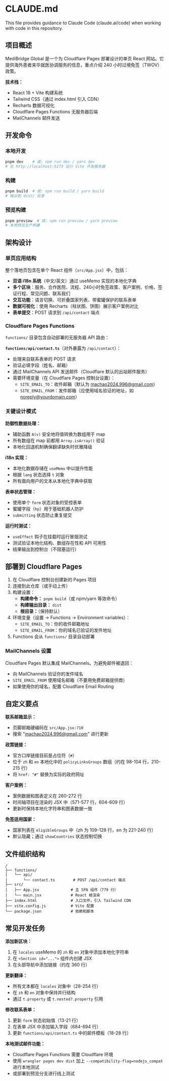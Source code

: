 # CLAUDE.md

This file provides guidance to Claude Code (claude.ai/code) when working with code in this repository.

## 项目概述

MediBridge Global 是一个为 Cloudflare Pages 部署设计的单页 React 网站。它提供海外患者来华就医协调服务的信息，重点介绍 240 小时过境免签（TWOV）政策。

**技术栈：**
- React 18 + Vite 构建系统
- Tailwind CSS（通过 index.html 引入 CDN）
- Recharts 数据可视化
- Cloudflare Pages Functions 无服务器后端
- MailChannels 邮件发送

## 开发命令

### 本地开发
```bash
pnpm dev    # 或: npm run dev / yarn dev
# 在 http://localhost:5173 运行 Vite 开发服务器
```

### 构建
```bash
pnpm build  # 或: npm run build / yarn build
# 输出到 dist/ 目录
```

### 预览构建
```bash
pnpm preview  # 或: npm run preview / yarn preview
# 本地预览生产构建
```

## 架构设计

### 单页应用结构

整个落地页包含在单个 React 组件（`src/App.jsx`）中，包括：
- **双语 i18n 系统**（中文/英文）通过 useMemo 实现的本地化字典
- **多个区块**：服务、合作医院、流程、240小时免签政策、客户案例、价格、签证行程、常见问题、联系我们
- **交互功能**：语言切换、可折叠国家列表、带蜜罐保护的联系表单
- **数据可视化**：使用 Recharts（柱状图、饼图）展示客户案例对比
- **表单提交**：POST 请求到 `/api/contact` 端点

### Cloudflare Pages Functions

`functions/` 目录包含自动部署的无服务器 API 路由：

**`functions/api/contact.ts`**（对外暴露为 `/api/contact`）：
- 处理来自联系表单的 POST 请求
- 验证必填字段（姓名、邮箱）
- 通过 MailChannels API 发送邮件（Cloudflare 默认的出站邮件服务）
- 需要环境变量（在 Cloudflare Pages 控制台设置）：
  - `SITE_EMAIL_TO`：收件邮箱（默认为 machao2024.996@gmail.com）
  - `SITE_EMAIL_FROM`：发件邮箱（应使用域名验证的地址，如 noreply@yourdomain.com）

### 关键设计模式

**防御性数据处理：**
- 辅助函数 `A(v)` 安全地将值转换为数组用于 map
- 所有数组在 map 前都用 `Array.isArray()` 验证
- 本地化回退机制确保翻译缺失时优雅降级

**i18n 实现：**
- 本地化数据存储在 `useMemo` 中以提升性能
- 根据 `lang` 状态选择 `t` 对象
- 所有面向用户的文本从本地化字典中获取

**表单状态管理：**
- 使用单个 `form` 状态对象的受控表单
- 蜜罐字段（`hp`）用于基础机器人防护
- `submitting` 状态防止重复提交

**运行时测试：**
- `useEffect` 钩子在挂载时运行冒烟测试
- 测试验证本地化结构、数组存在性和 API 可用性
- 结果输出到控制台（不阻塞运行）

## 部署到 Cloudflare Pages

1. 在 Cloudflare 控制台创建新的 Pages 项目
2. 连接到此仓库（或手动上传）
3. 构建设置：
   - **构建命令：** `pnpm build`（或 npm/yarn 等效命令）
   - **构建输出目录：** `dist`
   - **根目录：**（保持默认）
4. 环境变量（设置 → Functions → Environment variables）：
   - `SITE_EMAIL_TO`：你的收件邮箱地址
   - `SITE_EMAIL_FROM`：你的域名已验证的发件地址
5. Functions 会从 `functions/` 目录自动部署

### MailChannels 设置


Cloudflare Pages 默认集成 MailChannels。为避免邮件被退回：
- 向 MailChannels 验证你的发件域名
- `SITE_EMAIL_FROM` 使用域名邮箱（不要用免费邮箱提供商）
- 如果使用你的域名，配置 Cloudflare Email Routing

## 自定义要点

**联系邮箱显示：**
- 页脚邮箱硬编码在 `src/App.jsx:710`
- 搜索 "machao2024.996@gmail.com" 进行更新

**政策链接：**
- 官方口岸链接目前是占位符（`#`）
- 位于 `zh` 和 `en` 本地化中的 `policyLinksGroups` 数组（约在 98-104 行，210-215 行）
- 将 `href: "#"` 替换为实际的政府网址

**客户案例：**
- 案例数据和图表定义在 260-272 行
- 时间轴项目在渲染的 JSX 中（571-577 行，604-609 行）
- 更新时保持本地化字符串和图表数据一致

**免签适用国家：**
- 国家列表在 `eligibleGroups` 中（zh 为 109-128 行，en 为 221-240 行）
- 默认隐藏；通过 `showCountries` 状态控制切换

## 文件组织结构

```
/
├── functions/
│   └── api/
│       └── contact.ts        # POST /api/contact 端点
├── src/
│   ├── App.jsx              # 主 SPA 组件（779 行）
│   └── main.jsx             # React 根渲染
├── index.html               # 入口文件，引入 Tailwind CDN
├── vite.config.js           # Vite 配置
└── package.json             # 依赖和脚本
```

## 常见开发任务

**添加新区块：**
1. 在 `locales` useMemo 的 `zh` 和 `en` 对象中添加本地化字符串
2. 在 `<Section id="...">` 组件内创建 JSX
3. 在头部导航中添加链接（约在 360 行）

**更新翻译：**
- 所有文本都在 `locales` 对象中（28-254 行）
- 在 `zh` 和 `en` 对象中保持并行结构
- 通过 `t.property` 或 `t.nested?.property` 引用

**修改联系表单：**
1. 更新 `form` 状态初始值（13-21 行）
2. 在表单 JSX 中添加输入字段（684-694 行）
3. 更新 `functions/api/contact.ts` 中的邮件模板（18-28 行）

**本地测试邮件功能：**
- Cloudflare Pages Functions 需要 Cloudflare 环境
- 使用 `wrangler pages dev dist` 加上 `--compatibility-flag=nodejs_compat` 进行本地测试
- 或部署到预览分支进行线上测试
